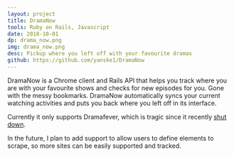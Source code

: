 ```yaml
---
layout: project
title: DramaNow
tools: Ruby on Rails, Javascript
date: 2018-10-01
dp: drama_now.png
img: drama_now.png
desc: Pickup where you left off with your favourite dramas
github: https://github.com/yanske1/DramaNow
---
```


DramaNow is a Chrome client and Rails API that helps you track where you are with your favourite shows and checks for new episodes for you. Gone with the messy bookmarks. DramaNow automatically syncs your current watching activities and puts you back where you left off in its interface.

Currently it only supports Dramafever, which is tragic since it recently [shut down](https://variety.com/2018/digital/news/dramafever-k-drama-shutting-down-warner-bros-1202982001/).

In the future, I plan to add support to allow users to define elements to scrape, so more sites can be easily supported and tracked.
